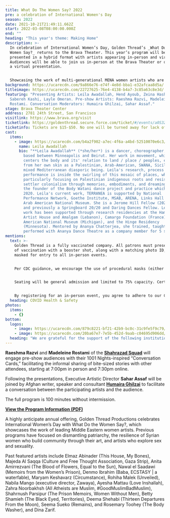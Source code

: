 ```yaml
---
title: What Do The Women Say? 2022
pre: a celebration of International Women's Day
season: 2022
date: 2021-10-21T21:49:11.662Z
start: 2022-03-08T08:00:00.000Z
end: ""
heading: "This year's theme: Making Home"
description: >-
  In celebration of International Women’s Day, Golden Thread’s _What Do the
  Women Say?_ returns to the Brava Theater. This year’s program will be
  presented in a hybrid format with artists appearing in-person and virtually.
  Audiences will be able to join us in-person at the Brava Theater or online for
  a virtual presentation.  


  Showcasing the work of multi-generational MENA women artists who are making home away from home, the program will feature a poetry reading by award-winning Lebanese poet **[Zeina Hashem Beck](www.zeinahashembeck.com/)**, a dramatic reading by Palestinian actor and playwright **[Hend Ayoub](https://www.hendayoub.com/)** from her one woman show *Home?*, a performance by Yemeni song writer and oud artist **[Layle Omeran](https://www.instagram.com/laylomer/?hl=en)** accompanied by cellist and composer **[Crystal Pascucci](https://www.crystalpascucci.com/)**, an excerpt from the documentary film by Iranian filmmaker **[Sabereh Kashi](https://www.filmmakerscollaborative.org/home-yet-far-away)** *Home Yet Far Away*, and a sneak peek into the rehearsal studio of Palestinian dancer **[Leila Awadallah](https://www.leilaawadallah.com/new-index)**.
background: https://ucarecdn.com/9a866e76-e74f-4e8d-bba1-e32afcaa8d5a/
titleimage: https://ucarecdn.com/22727625-76e4-4138-b4a7-3c85a63c8e3d/
featuring: "Presenting Artists: Leila Awadallah, Hend Ayoub, Zeina Hashem Beck,
  Sabereh Kashi, Layle Omeran. Pre-show Artists: Raeshma Razvi, Madeleine
  Rostami. Conversation Moderators: Humaira Ghilzai, Sahar Assaf."
stage: Brava Theater Center
address: 2781 24th Street, San Francisco
visitlink: https://www.brava.org/visit
ticketlink: https://goldenthread.secure.force.com/ticket/#/events/a0S3Z000007ZfF3UAK
ticketinfo: Tickets are $15-$50. No one will be turned away for lack of funds.
cast:
  items:
    - image: https://ucarecdn.com/b4a2f902-a7ec-4f6a-a4bd-52510070e6c3/
      name: Leila Awadallah
      bio: "**Leila Awadallah** (*she/her*) is a dancer, choreographer, and filmmaker
        based between Minneapolis and Beirut. Her work in movement, which
        centers the body and its' relation to land / place / peoples, emerges
        from her own skin as a Palestinian, Arab-American, SWANA, Sicilian and
        mixed Mediterranean diasporic being. Leila's research, process and
        performance is inside the swirling of this mosaic of places, while
        particularly focusing on Palestinian indigenous roots and resistance to
        settler colonialism through memories, embodiments, and dreamings. She is
        the founder of the Body Watani dance project and practice which began in
        2020. Leila's current work, TERRANEA is supported by National
        Performance Network, Goethe Institute, MSAB, ARENA, Links Hall and the
        Arab American National Museum. She is a Jerome Hill Fellow (2021-2023),
        and previously a Springboard 20/20 and Daring Dances Fellow. Leila's
        work has been supported through research residencies at the Hammana
        Artist House and Amalgam (Lebanon), Camargo Foundation (France), Arab
        American National Museum (Michigan), and the Hinge Residency
        (Minnesota). Mentored by Ananya Chatterjea, she trained, taught and
        performed with Ananya Dance Theatre as a company member for 5 seasons."
mentions:
  text: >-
    Golden Thread is a fully vaccinated company. All patrons must present proof
    of vaccination with a booster shot, along with a matching photo ID, and be
    masked for entry to all in-person events. 


    Per CDC guidance, we encourage the use of procedural masks (either alone or with a cloth mask on top) or a higher grade N95 or KN95 mask instead of cloth masks alone. Masks must be worn at all times in all areas of the theatre.


    Seating will be general admission and limited to 75% capacity. Certain seats will be designated to remain empty to ensure some social distancing between parties. Advanced purchase or registration is advised. 


    By registering for an in-person event, you agree to adhere to our COVID-19 health and safety protocols. For more health and safety information, click [here](https://goldenthread.org/posts/health-safety-protocols/).
  heading: COVID Health & Safety
photos:
  items:
    - {}
bottom:
  logos:
    - image: https://ucarecdn.com/879c8221-bf21-42b9-bc0c-31c9fe5f9c79/
    - image: https://ucarecdn.com/20ba67e7-7e5b-452d-9aab-c04695d906dd/
  heading: "We are grateful for the support of the following institutions:"
---
```

**Raeshma Razvi** and **Madeleine Rostami** of the **[Shahrazad Squad](https://shahrazadsquad.org/)** will engage pre-show audiences with their 1001 Nights-inspired “Conversation Cards,” facilitating the informal sharing of bite-sized stories with other attendees, starting at 7:00pm in person and 7:30pm online.

Following the presentations, Executive Artistic Director **Sahar Assaf** will be joined by Afghan writer, speaker and consultant **[Humaira Ghilzai](https://www.humairaghilzai.com/)** to facilitate a conversation between the participating artists and the audience. 

The full program is 100 minutes without intermission.

<a href="/docs/WDTWSMakingHome_2022_Program.pdf">**View the Program Information (PDF)**</a>

A highly anticipate annual offering, Golden Thread Productions celebrates International Women’s Day with What Do the Women Say?, which showcases the work of leading Middle Eastern women artists. Previous programs have focused on dismantling patriarchy, the resilience of Syrian women who build community through their art, and artists who explore sex and sexuality.

Past featured artists include Elmaz Abinader (This House, My Bones), Majeda Al Saqqa (Culture and Free Thought Association, Gaza Strip), Anita Amirrezvani (The Blood of Flowers, Equal to the Sun), Nawal el Saadawi (Memoirs from the Women’s Prison), Denmo Ibrahim (Baba, ECSTASY | a waterfable), Maryam Keshavarz (Circumstance), Rohiha Malek (Unveiled), Nabila Mango (executive director, Zawaya), Ayesha Mattau (Love Inshallah), Zahra Noorbakhsh (All Atheists are Muslim, #GoodMuslimBadMuslim), Shahrnush Parsipur (The Prison Memoirs, Women Without Men), Betty Shamieh (The Black Eyed, Territories), Deema Shehabi (Thirteen Departures From the Moon), Seema Sueko (Remains), and Rosemary Toohey (The Body Washer), and Dina Zarif.

